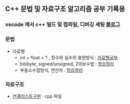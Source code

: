 ## C++ 문법 및 자료구조 알고리즘 공부 기록용

### vscode 에서 c++ 빌드 및 컴파일, 디버깅 세팅 [블로그](https://basiclike.tistory.com/360)

### 문법

- 자료형
    - int + float = ? , 정수와 실수의 표현방식  :  [자료형공부](./basic/main.cpp)
    - bit/byte, signed/unsigned, 2의보수법  :  [학습정리](https://blog.naver.com/beatspermymind/223571398078)      
    - 부동소수점방식, 연산자  :  [학습정리](https://blog.naver.com/beatspermymind/223572581021)      


### 자료구조

- [연결리스트구현](./data_algo/CLinkedList.h)  : cpp 파일

